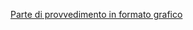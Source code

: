 [Parte di provvedimento in formato grafico](https://www.gazzettaufficiale.it/atto/serie_generale/caricaArticolo?art.versione=1&art.idGruppo=42&art.flagTipoArticolo=6&art.codiceRedazionale=23G00044&art.idArticolo=11&art.idSottoArticolo=1&art.idSottoArticolo1=10&art.dataPubblicazioneGazzetta=2023-03-31&art.progressivo=0)